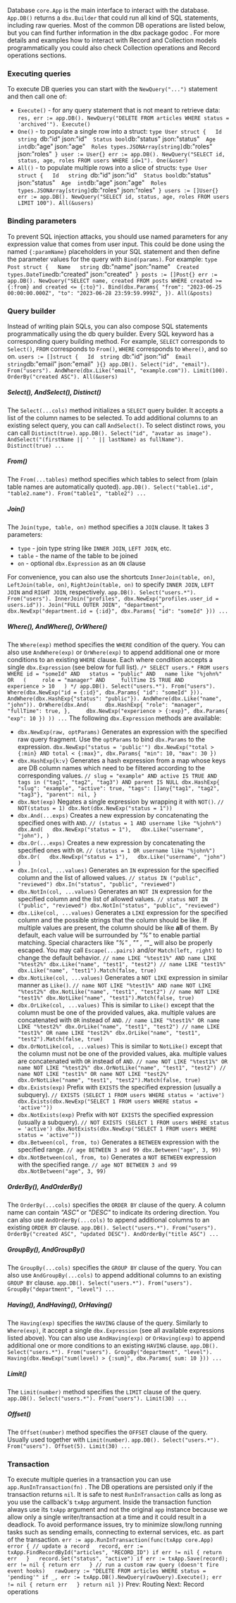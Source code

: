 Database
`core.App` is the main interface to interact with the database.
`App.DB()` returns a `dbx.Builder` that could run all kind of SQL statements, including raw queries.
Most of the common DB operations are listed below, but you can find further information in the dbx package godoc .
For more details and examples how to interact with Record and Collection models programmatically you could also check Collection operations and Record operations sections.
###  Executing queries 
To execute DB queries you can start with the `NewQuery("...")` statement and then call one of:
  * ` Execute() ` - for any query statement that is not meant to retrieve data:
`res, err := app.DB(). NewQuery("DELETE FROM articles WHERE status = 'archived'"). Execute()`
  * ` One() ` - to populate a single row into a struct:
`type User struct {   Id   string `db:"id" json:"id"`   Status bool `db:"status" json:"status"`   Age  int `db:"age" json:"age"`   Roles types.JSONArray[string] `db:"roles" json:"roles"` } user := User{} err := app.DB(). NewQuery("SELECT id, status, age, roles FROM users WHERE id=1"). One(&user)`
  * ` All() ` - to populate multiple rows into a slice of structs:
`type User struct {   Id   string `db:"id" json:"id"`   Status bool `db:"status" json:"status"`   Age  int `db:"age" json:"age"`   Roles types.JSONArray[string] `db:"roles" json:"roles"` } users := []User{} err := app.DB(). NewQuery("SELECT id, status, age, roles FROM users LIMIT 100"). All(&users)`


###  Binding parameters 
To prevent SQL injection attacks, you should use named parameters for any expression value that comes from user input. This could be done using the named `{:paramName}` placeholders in your SQL statement and then define the parameter values for the query with `Bind(params)`. For example:
`type Post struct {   Name   string `db:"name" json:"name"`   Created types.DateTime `db:"created" json:"created"` } posts := []Post{} err := app.DB(). NewQuery("SELECT name, created FROM posts WHERE created >= {:from} and created <= {:to}"). Bind(dbx.Params{ "from": "2023-06-25 00:00:00.000Z", "to": "2023-06-28 23:59:59.999Z", }). All(&posts)`
###  Query builder 
Instead of writing plain SQLs, you can also compose SQL statements programmatically using the db query builder. Every SQL keyword has a corresponding query building method. For example, `SELECT` corresponds to `Select()`, `FROM` corresponds to `From()`, `WHERE` corresponds to `Where()`, and so on.
`users := []struct {   Id  string `db:"id" json:"id"`   Email string `db:"email" json:"email"` }{} app.DB(). Select("id", "email"). From("users"). AndWhere(dbx.Like("email", "example.com")). Limit(100). OrderBy("created ASC"). All(&users)`
#####  Select(), AndSelect(), Distinct() 
The `Select(...cols)` method initializes a `SELECT` query builder. It accepts a list of the column names to be selected. To add additional columns to an existing select query, you can call `AndSelect()`. To select distinct rows, you can call `Distinct(true)`.
`app.DB(). Select("id", "avatar as image"). AndSelect("(firstName || ' ' || lastName) as fullName"). Distinct(true) ...`
#####  From() 
The `From(...tables)` method specifies which tables to select from (plain table names are automatically quoted).
`app.DB(). Select("table1.id", "table2.name"). From("table1", "table2") ...`
#####  Join() 
The `Join(type, table, on)` method specifies a `JOIN` clause. It takes 3 parameters:
  * `type` - join type string like `INNER JOIN`, `LEFT JOIN`, etc.
  * `table` - the name of the table to be joined
  * `on` - optional `dbx.Expression` as an `ON` clause


For convenience, you can also use the shortcuts `InnerJoin(table, on)`, `LeftJoin(table, on)`, `RightJoin(table, on)` to specify `INNER JOIN`, `LEFT JOIN` and `RIGHT JOIN`, respectively.
`app.DB(). Select("users.*"). From("users"). InnerJoin("profiles", dbx.NewExp("profiles.user_id = users.id")). Join("FULL OUTER JOIN", "department", dbx.NewExp("department.id = {:id}", dbx.Params{ "id": "someId" })) ...`
#####  Where(), AndWhere(), OrWhere() 
The `Where(exp)` method specifies the `WHERE` condition of the query. You can also use `AndWhere(exp)` or `OrWhere(exp)` to append additional one or more conditions to an existing `WHERE` clause. Each where condition accepts a single `dbx.Expression` (see below for full list).
`/* SELECT users.* FROM users WHERE id = "someId" AND   status = "public" AND   name like "%john%" OR   (     role = "manager" AND     fullTime IS TRUE AND     experience > 10   ) */ app.DB(). Select("users.*"). From("users"). Where(dbx.NewExp("id = {:id}", dbx.Params{ "id": "someId" })). AndWhere(dbx.HashExp{"status": "public"}). AndWhere(dbx.Like("name", "john")). OrWhere(dbx.And(     dbx.HashExp{ "role": "manager", "fullTime": true, },     dbx.NewExp("experience > {:exp}", dbx.Params{ "exp": 10 }) )) ...`
The following `dbx.Expression` methods are available:
  * ` dbx.NewExp(raw, optParams) ` Generates an expression with the specified raw query fragment. Use the `optParams` to bind `dbx.Params` to the expression. 
`dbx.NewExp("status = 'public'") dbx.NewExp("total > {:min} AND total < {:max}", dbx.Params{ "min": 10, "max": 30 })`
  * ` dbx.HashExp{k:v} ` Generates a hash expression from a map whose keys are DB column names which need to be filtered according to the corresponding values. 
`// slug = "example" AND active IS TRUE AND tags in ("tag1", "tag2", "tag3") AND parent IS NULL dbx.HashExp{ "slug": "example", "active": true, "tags": []any{"tag1", "tag2", "tag3"}, "parent": nil, }`
  * ` dbx.Not(exp) ` Negates a single expression by wrapping it with `NOT()`. 
`// NOT(status = 1) dbx.Not(dbx.NewExp("status = 1"))`
  * ` dbx.And(...exps) ` Creates a new expression by concatenating the specified ones with `AND`. 
`// (status = 1 AND username like "%john%") dbx.And(   dbx.NewExp("status = 1"),   dbx.Like("username", "john"), )`
  * ` dbx.Or(...exps) ` Creates a new expression by concatenating the specified ones with `OR`. 
`// (status = 1 OR username like "%john%") dbx.Or(   dbx.NewExp("status = 1"),   dbx.Like("username", "john") )`
  * ` dbx.In(col, ...values) ` Generates an `IN` expression for the specified column and the list of allowed values. 
`// status IN ("public", "reviewed") dbx.In("status", "public", "reviewed")`
  * ` dbx.NotIn(col, ...values) ` Generates an `NOT IN` expression for the specified column and the list of allowed values. 
`// status NOT IN ("public", "reviewed") dbx.NotIn("status", "public", "reviewed")`
  * ` dbx.Like(col, ...values) ` Generates a `LIKE` expression for the specified column and the possible strings that the column should be like. If multiple values are present, the column should be like **all** of them. By default, each value will be surrounded by _"%"_ to enable partial matching. Special characters like _"%"_ , _"\"_ , _"_"_ will also be properly escaped. You may call `Escape(...pairs)` and/or `Match(left, right)` to change the default behavior. 
`// name LIKE "%test1%" AND name LIKE "%test2%" dbx.Like("name", "test1", "test2") // name LIKE "test1%" dbx.Like("name", "test1").Match(false, true)`
  * ` dbx.NotLike(col, ...values) ` Generates a `NOT LIKE` expression in similar manner as `Like()`. 
`// name NOT LIKE "%test1%" AND name NOT LIKE "%test2%" dbx.NotLike("name", "test1", "test2") // name NOT LIKE "test1%" dbx.NotLike("name", "test1").Match(false, true)`
  * ` dbx.OrLike(col, ...values) ` This is similar to `Like()` except that the column must be one of the provided values, aka. multiple values are concatenated with `OR` instead of `AND`. 
`// name LIKE "%test1%" OR name LIKE "%test2%" dbx.OrLike("name", "test1", "test2") // name LIKE "test1%" OR name LIKE "test2%" dbx.OrLike("name", "test1", "test2").Match(false, true)`
  * ` dbx.OrNotLike(col, ...values) ` This is similar to `NotLike()` except that the column must not be one of the provided values, aka. multiple values are concatenated with `OR` instead of `AND`. 
`// name NOT LIKE "%test1%" OR name NOT LIKE "%test2%" dbx.OrNotLike("name", "test1", "test2") // name NOT LIKE "test1%" OR name NOT LIKE "test2%" dbx.OrNotLike("name", "test1", "test2").Match(false, true)`
  * ` dbx.Exists(exp) ` Prefix with `EXISTS` the specified expression (usually a subquery). 
`// EXISTS (SELECT 1 FROM users WHERE status = 'active') dbx.Exists(dbx.NewExp("SELECT 1 FROM users WHERE status = 'active'"))`
  * ` dbx.NotExists(exp) ` Prefix with `NOT EXISTS` the specified expression (usually a subquery). 
`// NOT EXISTS (SELECT 1 FROM users WHERE status = 'active') dbx.NotExists(dbx.NewExp("SELECT 1 FROM users WHERE status = 'active'"))`
  * ` dbx.Between(col, from, to) ` Generates a `BETWEEN` expression with the specified range. 
`// age BETWEEN 3 and 99 dbx.Between("age", 3, 99)`
  * ` dbx.NotBetween(col, from, to) ` Generates a `NOT BETWEEN` expression with the specified range. 
`// age NOT BETWEEN 3 and 99 dbx.NotBetween("age", 3, 99)`


#####  OrderBy(), AndOrderBy() 
The `OrderBy(...cols)` specifies the `ORDER BY` clause of the query. A column name can contain _"ASC"_ or _"DESC"_ to indicate its ordering direction. You can also use `AndOrderBy(...cols)` to append additional columns to an existing `ORDER BY` clause.
`app.DB(). Select("users.*"). From("users"). OrderBy("created ASC", "updated DESC"). AndOrderBy("title ASC") ...`
#####  GroupBy(), AndGroupBy() 
The `GroupBy(...cols)` specifies the `GROUP BY` clause of the query. You can also use `AndGroupBy(...cols)` to append additional columns to an existing `GROUP BY` clause.
`app.DB(). Select("users.*"). From("users"). GroupBy("department", "level") ...`
#####  Having(), AndHaving(), OrHaving() 
The `Having(exp)` specifies the `HAVING` clause of the query. Similarly to `Where(exp)`, it accept a single `dbx.Expression` (see all available expressions listed above). You can also use `AndHaving(exp)` or `OrHaving(exp)` to append additional one or more conditions to an existing `HAVING` clause.
`app.DB(). Select("users.*"). From("users"). GroupBy("department", "level"). Having(dbx.NewExp("sum(level) > {:sum}", dbx.Params{ sum: 10 })) ...`
#####  Limit() 
The `Limit(number)` method specifies the `LIMIT` clause of the query.
`app.DB(). Select("users.*"). From("users"). Limit(30) ...`
#####  Offset() 
The `Offset(number)` method specifies the `OFFSET` clause of the query. Usually used together with `Limit(number)`.
`app.DB(). Select("users.*"). From("users"). Offset(5). Limit(30) ...`
###  Transaction 
To execute multiple queries in a transaction you can use `app.RunInTransaction(fn)` .
The DB operations are persisted only if the transaction returns `nil`.
It is safe to nest `RunInTransaction` calls as long as you use the callback's `txApp` argument.
Inside the transaction function always use its `txApp` argument and not the original `app` instance because we allow only a single writer/transaction at a time and it could result in a deadlock.
To avoid performance issues, try to minimize slow/long running tasks such as sending emails, connecting to external services, etc. as part of the transaction.
`err := app.RunInTransaction(func(txApp core.App) error { // update a record   record, err := txApp.FindRecordById("articles", "RECORD_ID") if err != nil { return err   }   record.Set("status", "active") if err := txApp.Save(record); err != nil { return err   } // run a custom raw query (doesn't fire event hooks)   rawQuery := "DELETE FROM articles WHERE status = 'pending'" if _, err := txApp.DB().NewQuery(rawQuery).Execute(); err != nil { return err   } return nil })`
Prev: Routing Next: Record operations
